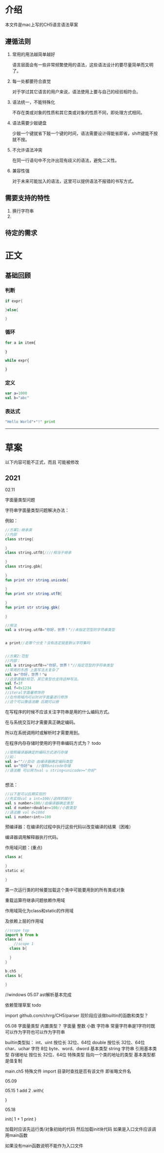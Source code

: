 # 介绍
本文件是mac上写的CH5语言语法草案

## 遵循法则

1. 常用的用法越简单越好

   语言层面会有一些非常频繁使用的语法，这些语法设计的要尽量简单而又明了。

2. 每一处都要符合直觉

   对于学过其它语言的用户来说，语法使用上要与自己的经验相符合。

3. 语法统一，不能特殊化

   不存在类或对象的性质和其它类或对象的性质不同，即处理方式相同。

4. 语法需要少敲键盘

   少敲一个键就省下敲一个键的时间，语法需要设计得能省即省，shift键能不按就不按。

5. 不允许语法冲突

   在同一行语句中不允许出现有歧义的语法，避免二义性。

6. 兼容性强

   对于未来可能加入的语法，这里可以提供语法不报错的书写方式。



## 	需要支持的特性

1. 换行字符串
2. 







## 待定的需求







# 正文
## 基础回顾
### 判断

```go
if expr{

}else{

}
```
### 循环

```js
for a in item{
  
}
```



```js
while expr{

}
```

### 定义

```kotlin
var a=1000
val b="abc"
```



### 表达式

```go
"Hello World"+"!" print
```



---

# 草案

以下内容可能不正式，而且 可能被修改

## 2021

02.11

字面量类型问题



字符串字面量类型问题解决办法：

例如：



```kotlin
//方案1:继承类
//内部
class string{
  
}
class string.utf8{////相当于继承
  
}
class string.gbk{
  
}
fun print str string.unicode{
  
}
fun print str string.utf8{
  
}
fun print str string.gbk{
  
}

//用法
val a string.utf8="你好，世界！"//未指定范型的字符串类型


a print//走哪个分支？没有选定就是默认字符集吗


//方案2:范型
//内部：
val a string<utf8>="你好，世界！"//指定范型的字符串类型
//常用的东西 上面写法太复杂了
val a="你好，世界！"u
//这里遵循3规范，其它类型也支持这种写法。
val f=3f
val f=0x1234
//iteral字面量修饰符
//在作用域内可以针对字面量进行修饰
//这个可以像语法糖 后期可以做

```

在写程序的时候不应该关注字符串是用的什么编码方式。

在与系统交互时才需要真正确定编码。

所以在系统调用时或解析时才需要用到。

在程序内存存储时使用的字符串编码方式为？ todo

```kotlin
//按照编译器确定的编码方式进行存储
//如：
val a=""//自动 由编译器确定编码类型
val u="你好"u  //强制unicode存储
//语法糖 可以转为val u string<unicode>="你好"



```

想法：

```kotlin
//以下是可以后期实现的
//先实现val a int=100//这样的就行
val s number=100//由编译器确定类型
val d number<double>=100//小数类型
//语法糖 val d=100d
val i number<int>=100

```



预编译器：在编译的过程中执行这些代码以改变编译的结果（困难）

编译器调用解释器执行代码。

作用域问题：(重点)

```kotlin
class a{
  
}
static a{
  
}

```

第一次运行类的时候要加载这个类中可能要用到的所有类或对象

重载运算符继承问题依赖作用域

作用域简化为class和static的作用域

及依赖上层的作用域

```kotlin
//scope top
import b from b
class a{
	//scope 1
  class b{
    
  }
}
```

```kotlin
b.ch5
class b{
  
}

```




//windows
05.07
ast解析基本完成

依赖管理草案 todo

import github.com/chrrg/CH5/parser
现阶段应该做builtin的函数和类型？

05.08
字面量类型
内置类型？
字面量
整数
小数
字符串 常量字符串是1字符时既可以作为字符也可以作为字符串

builtin类型拟：
int、uint 按位长 32位、64位
double 按位长 32位、64位
char、uchar 字符 8位
byte、word、dword 基本类型
string 字符串 引用基本类型 存储地址 按位长 32位、64位
特殊类型 指向一个类的地址的类型
基本类型都是值复制

main.ch5
特殊文件
import 目录时查找是否有该文件
即省略文件名

05.09

05.15
1 add 2
.with{
   
}

05.18



init{
   1 + 1 print
}

加载时应该先运行类/对象初始的代码
然后加载init块代码
如果是入口文件应该调用main函数

如果没有main函数说明不能作为入口文件
